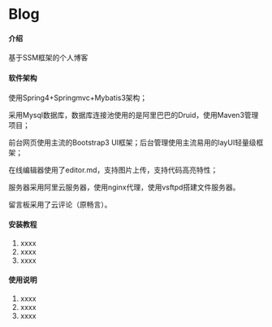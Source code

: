 # Blog

#### 介绍
基于SSM框架的个人博客

#### 软件架构
使用Spring4+Springmvc+Mybatis3架构；

采用Mysql数据库，数据库连接池使用的是阿里巴巴的Druid，使用Maven3管理项目；

前台网页使用主流的Bootstrap3 UI框架；后台管理使用主流易用的layUI轻量级框架；

在线编辑器使用了editor.md，支持图片上传，支持代码高亮特性；

服务器采用阿里云服务器，使用nginx代理，使用vsftpd搭建文件服务器。

留言板采用了云评论（原畅言）。


#### 安装教程

1. xxxx
2. xxxx
3. xxxx

#### 使用说明

1. xxxx
2. xxxx
3. xxxx
